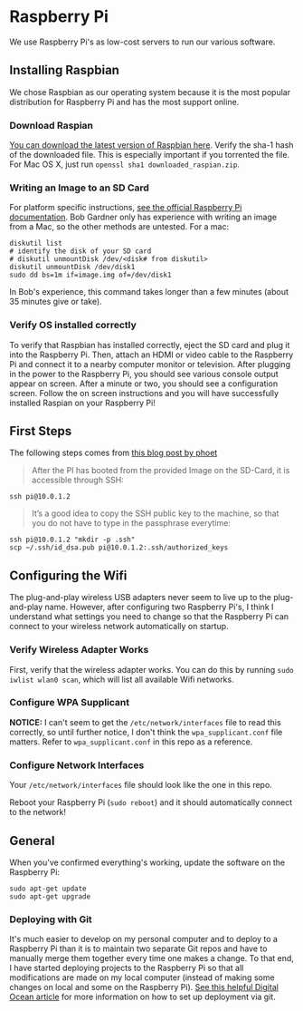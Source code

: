# Raspberry Pi
We use Raspberry Pi's as low-cost servers to run our various software.


## Installing Raspbian
We chose Raspbian as our operating system because it is the most popular
distribution for Raspberry Pi and has the most support online.

### Download Raspian
[You can download the latest version of Raspbian
here](http://www.raspberrypi.org/downloads/). Verify the sha-1 hash of the
downloaded file. This is especially important if you torrented the file. For
Mac OS X, just run `openssl sha1 downloaded_raspian.zip`.

### Writing an Image to an SD Card
For platform specific instructions, [see the official Raspberry Pi
documentation](http://www.raspberrypi.org/documentation/installation/installing-images/).
Bob Gardner only has experience with writing an image from a Mac, so the other
methods are untested. For a mac:
```
diskutil list
# identify the disk of your SD card
# diskutil unmountDisk /dev/<disk# from diskutil>
diskutil unmountDisk /dev/disk1
sudo dd bs=1m if=image.img of=/dev/disk1
```

In Bob's experience, this command takes longer than a few minutes (about 35
minutes give or take).

### Verify OS installed correctly
To verify that Raspbian has installed correctly, eject the SD card and plug it
into the Raspberry Pi. Then, attach an HDMI or video cable to the Raspberry Pi
and connect it to a nearby computer monitor or television. After plugging in
the power to the Raspberry Pi, you should see various console output appear on
screen. After a minute or two, you should see a configuration screen. Follow
the on screen instructions and you will have successfully installed Raspian on
your Raspberry Pi!


## First Steps
The following steps comes from [this blog post by
phoet](http://nofail.de/2013/01/pulling-strings-on-raspberry-pi/)
> After the PI has booted from the provided Image on the SD-Card, it is
> accessible through SSH:
```
ssh pi@10.0.1.2
```
> It’s a good idea to copy the SSH public key to the machine, so that you do
> not have to type in the passphrase everytime:
```
ssh pi@10.0.1.2 "mkdir -p .ssh"
scp ~/.ssh/id_dsa.pub pi@10.0.1.2:.ssh/authorized_keys
```


## Configuring the Wifi
The plug-and-play wireless USB adapters never seem to live up to the
plug-and-play name. However, after configuring two Raspberry Pi's, I think I
understand what settings you need to change so that the Raspberry Pi can
connect to your wireless network automatically on startup.

### Verify Wireless Adapter Works
First, verify that the wireless adapter works. You can do this by running `sudo
iwlist wlan0 scan`, which will list all available Wifi networks.

### Configure WPA Supplicant
**NOTICE:** I can't seem to get the `/etc/network/interfaces` file to read this correctly,
so until further notice, I don't think the `wpa_supplicant.conf` file matters.
Refer to `wpa_supplicant.conf` in this repo as a reference.

### Configure Network Interfaces
Your `/etc/network/interfaces` file should look like the one in this repo.

Reboot your Raspberry Pi (`sudo reboot`) and it should automatically connect to
the network!


## General
When you've confirmed everything's working, update the software on the
Raspberry Pi:
```
sudo apt-get update
sudo apt-get upgrade
```

### Deploying with Git
It's much easier to develop on my personal computer and to deploy to a Raspberry Pi
than it is to maintain two separate Git repos and have to manually merge them together
every time one makes a change. To that end, I have started deploying projects to the
Raspberry Pi so that all modifications are made on my local computer (instead of making
some changes on local and some on the Raspberry Pi). [See this helpful Digital Ocean
article](https://www.digitalocean.com/community/tutorials/how-to-set-up-automatic-deployment-with-git-with-a-vps)
for more information on how to set up deployment via git.
